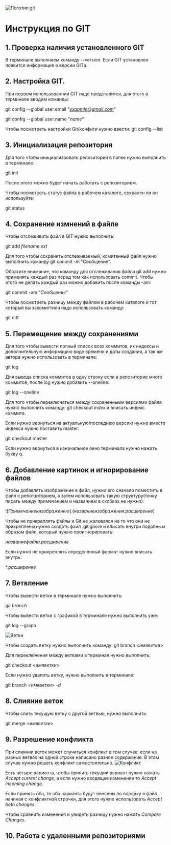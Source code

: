 ![Логотип git](gitlogo.png)
# Инструкция по GIT
## 1. Проверка наличия установленного GIT
В терминале выполняем команду --version. Если GIT установлен появится информация о версии GITа.
## 2. Настройка GIT.
При первом использованнии GIT надо представится, для этого в терминале вводим команды: 

git config --global user.email "*exapmle@gmail.com*"

git config --global user.name "*name*"

Чтобы посмотреть настройки Git/конфиги нужно ввести: git config --list

## 3. Инициализация репозитория
Для того чтобы инициализровать репозиторий в папке нужно выполнить в терминале:

git init

После этого можно будет начать работать с репозиторием.

Чтобы посмотреть статус файла в рабочем каталоге, сохранен ли он используйте:

git status

## 4. Сохранение измнений в файле
Чтобы отслеживать файл в GIT нужно выполнить:

git add *filename.ext*

Для того чтобы сохранить отслеживаемый, комитенный файл нужно выполнить команду git commit -m "Сообщение".

Обратите внимание, что команду для отслеживания файла git add нужно применять каждый раз перед
тем как использовать commit. Чтобы этого не делать каждый раз можно добавить после команды -am:

git commit -am "*Сообщение*"

Чтобы посмотреть разницу между файлом в рабочем каталоге и тот который вы закомиттили надо использовать команду:

git diff

## 5. Перемещение между сохранениями

Для того чтобы вывести полный список всех коммитов, их индексы и дополнительную информацию виде времени и даты создания, 
а так же автора нужно использовать в терминале:

git log

Для вывода списка коммитов в одну строку если в репозиторие много коммитов, после log нужно добавить --oneline:

git log --oneline

Для того чтобы переключаться между сохраненными версиями файла нужно выполнить 
команду: git checkout *index* и вписать индекс коммита.

Если нужно вернуться на актуальную/последнею версию нужно вместо индекса нужно
поставить master:

git checkout master

Если нужно вернуться в изначальное окно терминала нужно нажать букву q.

## 6. Добавление картинок и игнорирование файлов
Чтобы добавлять изображение в файл, нужно его сначало поместить в файл с репотзиторием, а затем использовать такую структуру(точку писать между примечанием и названием в скобках не нужно):

![*Примечаниекизображению*].(*названиеизображения.расширение*)

Чтобы не прикреплять файлы и Git не жаловался на то что они не прикреплены нужно создать файл .gitignore и вписать внутри подобным образом файл, который нужно проигнорировать:

*названиефайла.расширение*

Если нужно не прикреплять определенный формат нужно вписать внутрь:

*.*расширение*

## 7. Ветвление
Чтобы вывести ветки в терминале нужно выполнить:

*git branch*

Чтобы вывести ветки с графикой в терминале нужно выполнить уже:

git log --graph

![Ветки](screenshot_0.png)

Чтобы создать ветку нужно выполнить команду: 
git branch *<имяветки>*

Для переключения между ветками в терминал нужно выполнить: 

git checkout *<имяветки>*

Если нужно удалить ветку, нужно выполнить в терминале:

git branch *<имяветки>* *-d*

## 8. Слияние веток
Чтобы слить текущую ветку с другой ветвью, нужно выполнить:

git merge *<имяветки>*

## 9. Разрешение конфликта
При слиянии веток может случиться конфликт в том случае, если на разных ветвях на одной строке написано разное содержание. В этом случае нужно решать конфликт самостоятельно.
![Конфликт.](screenshot_1.png)

Есть четыре варианта, чтобы принять текущий вариант нужно нажать *Accept current change*, а если нужно входящее изменение то *Accept incoming change*.

Если принять оба, то оба варианта будут внесены по порядку в файл начиная с конфликтной строчки, для этого нужно использовать *Accept both changes*.

Чтобы сравнить изменения и увидеть разницу нужно нажать *Compare Changes*.

## 10. Работа с удаленными репозиториями